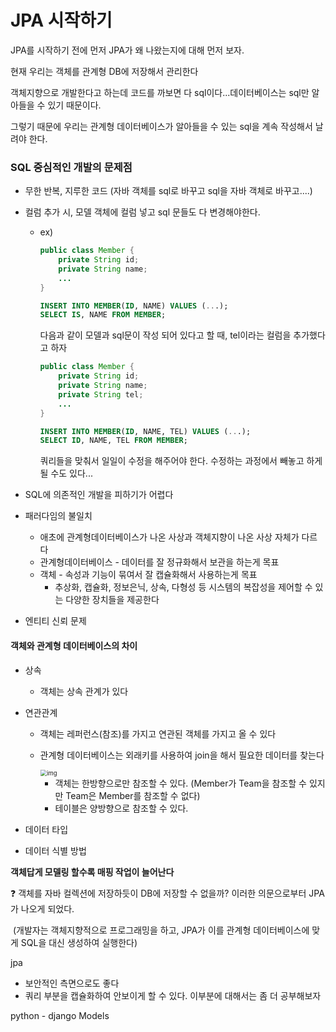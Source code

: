# JPA 시작하기

JPA를 시작하기 전에 먼저 JPA가 왜 나왔는지에 대해 먼저 보자.

현재 우리는 객체를 관계형 DB에 저장해서 관리한다

객체지향으로 개발한다고 하는데 코드를 까보면 다 sql이다...데이터베이스는 sql만 알아들을 수 있기 때문이다. 

그렇기 때문에 우리는 관계형 데이터베이스가 알아들을 수 있는 sql을 계속 작성해서 날려야 한다.



### SQL 중심적인 개발의 문제점

- 무한 반복, 지루한 코드 (자바 객체를 sql로 바꾸고 sql을 자바 객체로 바꾸고....)

- 컬럼 추가 시, 모델 객체에 컬럼 넣고 sql 문들도 다 변경해야한다.

  - ex)

    ```java
    public class Member {
        private String id;
        private String name;
        ...
    }
    ```

    ```sql
    INSERT INTO MEMBER(ID, NAME) VALUES (...);
    SELECT IS, NAME FROM MEMBER;
    ```

    다음과 같이 모델과 sql문이 작성 되어 있다고 할 때, tel이라는 컬럼을 추가했다고 하자

    ```java
    public class Member {
        private String id;
        private String name;
        private String tel;
        ...
    }
    ```

    ```sql
    INSERT INTO MEMBER(ID, NAME, TEL) VALUES (...);
    SELECT ID, NAME, TEL FROM MEMBER;
    ```

    쿼리들을 맞춰서 일일이 수정을 해주어야 한다. 수정하는 과정에서 빼놓고 하게 될 수도 있다...

- SQL에 의존적인 개발을 피하기가 어렵다
- 패러다임의 불일치
  - 애초에 관계형데이터베이스가 나온 사상과 객체지향이 나온 사상 자체가 다르다
  - 관계형데이터베이스 - 데이터를 잘 정규화해서 보관을 하는게 목표
  - 객체 - 속성과 기능이 묶여서 잘 캡슐화해서 사용하는게 목표
    - 추상화, 캡슐화, 정보은닉, 상속, 다형성 등 시스템의 복잡성을 제어할 수 있는 다양한 장치들을 제공한다
- 엔티티 신뢰 문제



#### 객체와 관계형 데이터베이스의 차이

- 상속

  - 객체는 상속 관계가 있다

- 연관관계

  - 객체는 레퍼런스(참조)를 가지고 연관된 객체를 가지고 올 수 있다

  - 관계형 데이터베이스는 외래키를 사용하여 join을 해서 필요한 데이터를 찾는다

    <img src="https://lh5.googleusercontent.com/6kvEdO8V8Aaa6CjoLnofFIvvXXLX8g9_genUn4E6xrU_rS9YnC9vS8psMR364IKXWDP-gQRB7EszrsgTBeIlTGHEOyT7IyjXjL-b956cieEgp8RSX4eLXyB7ML5D2mU3PJ0yZtSe" alt="img" style="zoom:67%;" />

    - 객체는 한방향으로만 참조할 수 있다. (Member가 Team을 참조할 수 있지만 Team은 Member를 참조할 수 없다)
    - 테이블은 양방향으로 참조할 수 있다. 

- 데이터 타입

- 데이터 식별 방법





**객체답게 모델링 할수록 매핑 작업이 늘어난다**

:question: 객체를 자바 컬렉션에 저장하듯이 DB에 저장할 수 없을까? 이러한 의문으로부터 JPA가 나오게 되었다.

​    (개발자는 객체지향적으로 프로그래밍을 하고, JPA가 이를 관계형 데이터베이스에 맞게 SQL을 대신 생성하여 실행한다)





jpa

- 보안적인 측면으로도 좋다
- 쿼리 부분을 캡슐화하여 안보이게 할 수 있다. 이부분에 대해서는 좀 더 공부해보자



python - django Models